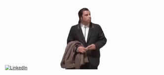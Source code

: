 [![LinkedIn](https://img.shields.io/badge/-linkedin-black?style=for-the-badge&logo=linkedin&logoColor=0a66c2)](https://www.linkedin.com/in/xshpakx/)
![GIF](https://github.com/xshpakx/xshpakx/blob/main/assets/johntravolta.gif)